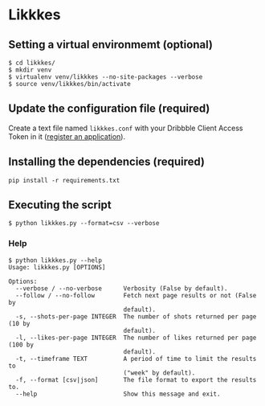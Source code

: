 Likkkes
=======

Setting a virtual environmemt (optional)
----------------------------------------

	$ cd likkkes/
	$ mkdir venv
	$ virtualenv venv/likkkes --no-site-packages --verbose
	$ source venv/likkkes/bin/activate

Update the configuration file (required)
---------------------------------------

Create a text file named `likkkes.conf` with your Dribbble Client Access Token in it ([register an application](https://dribbble.com/account/applications/new)).

Installing the dependencies (required)
--------------------------------------

	pip install -r requirements.txt

Executing the script
--------------------

	$ python likkkes.py --format=csv --verbose

### Help

	$ python likkkes.py --help
	Usage: likkkes.py [OPTIONS]

	Options:
	  --verbose / --no-verbose      Verbosity (False by default).
	  --follow / --no-follow        Fetch next page results or not (False by
	                                default).
	  -s, --shots-per-page INTEGER  The number of shots returned per page (10 by
	                                default).
	  -l, --likes-per-page INTEGER  The number of likes returned per page (100 by
	                                default).
	  -t, --timeframe TEXT          A period of time to limit the results to
	                                ("week" by default).
	  -f, --format [csv|json]       The file format to export the results to.
	  --help                        Show this message and exit.
